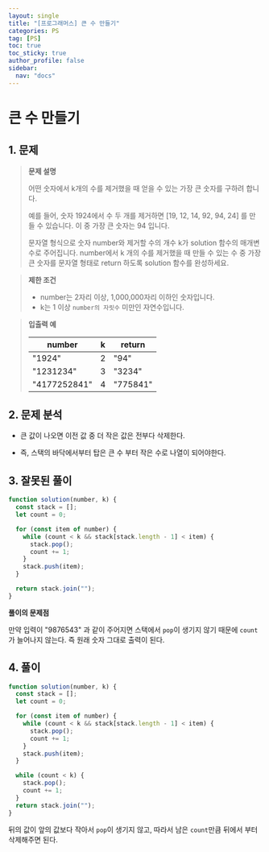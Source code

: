 ```yaml
---
layout: single
title: "[프로그래머스] 큰 수 만들기"
categories: PS
tag: [PS]
toc: true
toc_sticky: true
author_profile: false
sidebar:
  nav: "docs"
---
```


# 큰 수 만들기

## 1. 문제

> **문제 설명**
>
> 어떤 숫자에서 k개의 수를 제거했을 때 얻을 수 있는 가장 큰 숫자를 구하려 합니다.
>
> 예를 들어, 숫자 1924에서 수 두 개를 제거하면 [19, 12, 14, 92, 94, 24] 를 만들 수 있습니다. 이 중 가장 큰 숫자는 94 입니다.
>
> 문자열 형식으로 숫자 number와 제거할 수의 개수 k가 solution 함수의 매개변수로 주어집니다. number에서 k 개의 수를 제거했을 때 만들 수 있는 수 중 가장 큰 숫자를 문자열 형태로 return 하도록 solution 함수를 완성하세요.

> **제한 조건**
>
> - number는 2자리 이상, 1,000,000자리 이하인 숫자입니다.
> - k는 1 이상 `number의 자릿수` 미만인 자연수입니다.

> **입출력 예**
>
> | number       | k   | return   |
> | ------------ | --- | -------- |
> | "1924"       | 2   | "94"     |
> | "1231234"    | 3   | "3234"   |
> | "4177252841" | 4   | "775841" |

## 2. 문제 분석

- 큰 값이 나오면 이전 값 중 더 작은 값은 전부다 삭제한다.

- 즉, 스택의 바닥에서부터 탑은 큰 수 부터 작은 수로 나열이 되어야한다.

## 3. 잘못된 풀이

```js
function solution(number, k) {
  const stack = [];
  let count = 0;

  for (const item of number) {
    while (count < k && stack[stack.length - 1] < item) {
      stack.pop();
      count += 1;
    }
    stack.push(item);
  }

  return stack.join("");
}
```

**풀이의 문제점**

만약 입력이 "9876543" 과 같이 주어지면 스택에서 `pop`이 생기지 않기 때문에 `count`가 늘어나지 않는다. 즉 원래 숫자 그대로 출력이 된다.

## 4. 풀이

```js
function solution(number, k) {
  const stack = [];
  let count = 0;

  for (const item of number) {
    while (count < k && stack[stack.length - 1] < item) {
      stack.pop();
      count += 1;
    }
    stack.push(item);
  }

  while (count < k) {
    stack.pop();
    count += 1;
  }
  return stack.join("");
}
```

뒤의 값이 앞의 값보다 작아서 `pop`이 생기지 않고, 따라서 남은 `count`만큼 뒤에서 부터 삭제해주면 된다.
